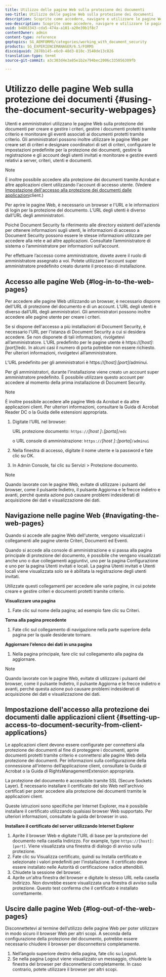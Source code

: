 ```yaml
---
title: Utilizzo delle pagine Web sulla protezione dei documenti
seo-title: Utilizzo delle pagine Web sulla protezione dei documenti
description: Scoprite come accedere, navigare e utilizzare le pagine Web sulla protezione dei documenti.
seo-description: Scoprite come accedere, navigare e utilizzare le pagine Web sulla protezione dei documenti.
uuid: b4863343-cda5-474a-a101-a20e39b1f8c7
contentOwner: admin
content-type: reference
geptopics: SG_AEMFORMS/categories/working_with_document_security
products: SG_EXPERIENCEMANAGER/6.5/FORMS
discoiquuid: 2878b145-e6c0-48d3-810c-3540de13c826
translation-type: tm+mt
source-git-commit: a3c303d4e3a85e1b2e794bec2006c335056309fb

---
```



# Utilizzo delle pagine Web sulla protezione dei documenti {#using-the-document-security-webpages}

Utenti e amministratori utilizzano le pagine Web sulla protezione dei documenti per creare e gestire i criteri, gestire i documenti protetti tramite criterio e monitorare gli eventi associati ai documenti protetti tramite criterio. Gli amministratori possono inoltre utilizzare le pagine Web per creare set di criteri e designare coordinatori di set di criteri, configurare le impostazioni predefinite per la protezione dei documenti, gestire la registrazione e gli account degli utenti invitati e monitorare e gestire eventi relativi a server, criteri, utenti e documenti.

>[!NOTE]
>
>È inoltre possibile accedere alla protezione dei documenti tramite Acrobat e altre applicazioni client utilizzando l&#39;account di accesso utente. (Vedere [Impostazione dell&#39;accesso alla protezione dei documenti dalle applicazioni](using-document-security-web-pages.md#setting-up-access-to-document-security-from-client-applications)client.)

Per aprire le pagine Web, è necessario un browser e l&#39;URL e le informazioni di login per la protezione del documento. L’URL degli utenti è diverso dall’URL degli amministratori.

Poiché Document Security fa riferimento alle directory esistenti dell&#39;azienda per ottenere informazioni sugli utenti, le informazioni di accesso a Document Security possono essere le stesse informazioni utilizzate per accedere alla rete e ad altre applicazioni. Consultate l’amministratore di sistema o l’amministratore per informazioni sull’account.

Per effettuare l’accesso come amministratore, dovete avere il ruolo di amministratore assegnato a voi. Potete utilizzare l&#39;account super amministratore predefinito creato durante il processo di installazione.

## Accesso alle pagine Web {#log-in-to-the-web-pages}

Per accedere alle pagine Web utilizzando un browser, è necessario disporre dell&#39;URL di protezione del documento e di un account. L’URL degli utenti è diverso dall’URL degli amministratori. Gli amministratori possono inoltre accedere alle pagine utente per creare i criteri.

Se si dispone dell&#39;accesso a più installazioni di Document Security, è necessario l&#39;URL per l&#39;istanza di Document Security a cui si desidera accedere. Se non disponete di tali informazioni, rivolgetevi all’amministratore. L’URL predefinito per le pagine utente è https://*[host]*:*[port]*/edc. In alcuni casi il numero di porta potrebbe non essere richiesto. Per ulteriori informazioni, rivolgetevi all’amministratore.

L’URL predefinito per gli amministratori è https://*[host]*:*[port]*/adminui.

Per gli amministratori, durante l&#39;installazione viene creato un account super amministratore predefinito. È possibile utilizzare questo account per accedere al momento della prima installazione di Document Security.

>[!NOTE]
>
>È inoltre possibile accedere alle pagine Web da Acrobat e da altre applicazioni client. Per ulteriori informazioni, consultare la Guida di Acrobat Reader DC o la Guida delle estensioni appropriata.

1. Digitate l’URL nel browser:

   URL protezione documento: `https://`*[host ]*`:`*[porta]*`/edc`

   o URL console di amministrazione: `https://`*[host ]*`:`*[porta]*`/adminui`

1. Nella finestra di accesso, digitate il nome utente e la password e fate clic su OK.
1. In Admin Console, fai clic su Servizi > Protezione documento.

>[!NOTE]
>
>Quando lavorate con le pagine Web, evitate di utilizzare i pulsanti del browser, come il pulsante Indietro, il pulsante Aggiorna e le frecce indietro e avanti, perché questa azione può causare problemi indesiderati di acquisizione dei dati e visualizzazione dei dati.

## Navigazione nelle pagine Web {#navigating-the-web-pages}

Quando si accede alle pagine Web dell&#39;utente, vengono visualizzati i collegamenti alle pagine utente Criteri, Documenti ed Eventi.

Quando si accede alla console di amministrazione e si passa alla pagina principale di protezione del documento, è possibile che vengano visualizzati anche uno o due collegamenti aggiuntivi, uno per la pagina Configurazione e uno per la pagina Utenti invitati e locali. La pagina Utenti invitati e Utenti locali viene visualizzata solo se è abilitata la registrazione degli utenti invitati.

Utilizzate questi collegamenti per accedere alle varie pagine, in cui potete creare e gestire criteri e documenti protetti tramite criterio.

**Visualizzare una pagina**

1. Fate clic sul nome della pagina; ad esempio fare clic su Criteri.

**Torna alla pagina precedente**

1. Fate clic sul collegamento di navigazione nella parte superiore della pagina per la quale desiderate tornare.

**Aggiornare l’elenco dei dati in una pagina**

1. Nella pagina principale, fare clic sul collegamento alla pagina da aggiornare.

>[!NOTE]
>
>Quando lavorate con le pagine Web, evitate di utilizzare i pulsanti del browser, come il pulsante Indietro, il pulsante Aggiorna e le frecce indietro e avanti, perché questa azione può causare problemi indesiderati di acquisizione dei dati e visualizzazione dei dati.

## Impostazione dell&#39;accesso alla protezione dei documenti dalle applicazioni client {#setting-up-access-to-document-security-from-client-applications}

Le applicazioni client devono essere configurate per connettersi alla protezione dei documenti al fine di proteggere i documenti, aprire documenti protetti tramite criterio e connettersi alle pagine Web della protezione dei documenti. Per informazioni sulla configurazione della connessione all’interno dell’applicazione client, consultate la Guida *di* Acrobat o la Guida *di* RightsManagementExtension appropriata.

La protezione del documento è accessibile tramite SSL (Secure Sockets Layer). È necessario installare il certificato del sito Web nell&#39;archivio certificati per poter accedere alla protezione dei documenti tramite le applicazioni client.

<!-- Fix broken link See Configuring SSL for information on SSL.-->

Queste istruzioni sono specifiche per Internet Explorer, ma è possibile installare il certificato utilizzando qualsiasi browser Web supportato. Per ulteriori informazioni, consultate la guida del browser in uso.

**Installare il certificato del server utilizzando Internet Explorer**

1. Aprite il browser Web e digitate l&#39;URL di base per la protezione del documento nella casella Indirizzo. For example, type `https://[host]:[port]`. Viene visualizzata una finestra di dialogo di avviso sulla protezione.
1. Fate clic su Visualizza certificato, quindi su Installa certificato e selezionate i valori predefiniti per l&#39;installazione. Il certificato deve essere installato nelle Autorità di certificazione radice attendibili.
1. Chiudete la sessione del browser.
1. Aprite un&#39;altra finestra del browser e digitate lo stesso URL nella casella Indirizzo. Non dovrebbe essere visualizzata una finestra di avviso sulla protezione. Questo test conferma che il certificato è installato correttamente.

## Uscire dalle pagine Web {#log-out-of-the-web-pages}

Disconnettetevi al termine dell’utilizzo delle pagine Web per poter utilizzare in modo sicuro il browser Web per altri scopi. A seconda della configurazione della protezione del documento, potrebbe essere necessario chiudere il browser per disconnettersi completamente.

1. Nell’angolo superiore destro della pagina, fate clic su Logout.
1. Se nella pagina Logout viene visualizzato un messaggio, chiudete la finestra del browser per disconnettersi completamente. In caso contrario, potete utilizzare il browser per altri scopi.

